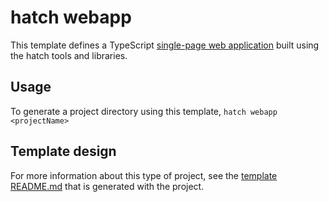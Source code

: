 # hatch webapp
This template defines a TypeScript [single-page web application](https://en.wikipedia.org/wiki/Single-page_application) 
built using the hatch tools and libraries.

## Usage
To generate a project directory using this template, 
```hatch webapp <projectName>```

## Template design
For more information about this type of project, see the [template README.md](template/README.md) that is generated with the project. 